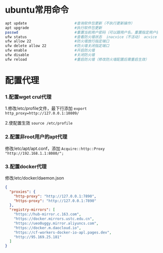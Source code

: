 # ubuntu常用命令





```bash
apt update      				#查询软件包更新（不执行更新操作）
apt upgrade     				#执行软件包更新
passwd    						#重置当前用户密码（可以跟用户名，重置指定用户密码）
ufw	status						#查看防火墙状态  inacvice（不活动） acvice（活动）
ufw allow 22    				#防火墙放行指定端口
ufw delete allow 22 			#防火墙关闭指定端口
ufw enable						#开启防火墙
ufw disable						#关闭防火墙
ufw reload						#重启防火墙（修改防火墙配置后需重启生效）


```



# 配置代理

### 1.配置wget crul代理

1.修改/etc/profile文件，最下行添加 `export http_proxy=http://127.0.0.1:10809/`

2.使配置生效 `source /etc/profile`

### 2.配置非root用户的apt代理

修改/etc/apt/apt.conf，添加 `Acquire::http::Proxy "http://192.168.1.1:8080/";`

### 3.配置docker代理

修改/etc/docker/daemon.json

```json
{
  "proxies": {
    "http-proxy": "http://127.0.0.1:7890",
    "https-proxy": "http://127.0.0.1:7890"
  },
  "registry-mirrors": [
    "https://hub-mirror.c.163.com",
    "https://docker.mirrors.ustc.edu.cn",
    "https://ueo0uggy.mirror.aliyuncs.com",
    "https://docker.m.daocloud.io",
    "https://cf-workers-docker-io-apl.pages.dev",
    "http://95.169.25.181"
  ]
}

```









